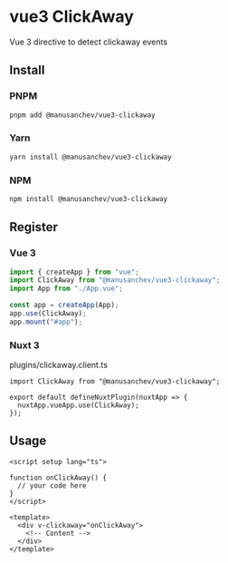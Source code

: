# vue3 ClickAway

Vue 3 directive to detect clickaway events

## Install

### PNPM

```bash
pnpm add @manusanchev/vue3-clickaway
```

### Yarn

```bash
yarn install @manusanchev/vue3-clickaway
```

### NPM

```bash
npm install @manusanchev/vue3-clickaway
```

## Register

### Vue 3

```js
import { createApp } from "vue";
import ClickAway from "@manusanchev/vue3-clickaway";
import App from "./App.vue";

const app = createApp(App);
app.use(ClickAway);
app.mount("#app");

```

### Nuxt 3

plugins/clickaway.client.ts

```nuxtjs
import ClickAway from "@manusanchev/vue3-clickaway";

export default defineNuxtPlugin(nuxtApp => {
  nuxtApp.vueApp.use(ClickAway);
});
```

## Usage

```vue
<script setup lang="ts">

function onClickAway() {
  // your code here
}
</script>

<template>
  <div v-clickaway="onClickAway">
    <!-- Content -->
  </div>
</template>
```
